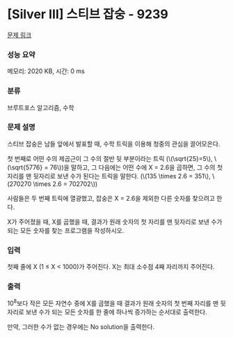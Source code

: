 # [Silver III] 스티브 잡숭 - 9239 

[문제 링크](https://www.acmicpc.net/problem/9239) 

### 성능 요약

메모리: 2020 KB, 시간: 0 ms

### 분류

브루트포스 알고리즘, 수학

### 문제 설명

<p>스티브 잡숭은 남들 앞에서 발표할 때, 수학 트릭을 이용해 청중의 관심을 끌어모은다.</p>

<p>첫 번째로 어떤 수의 제곱근이 그 수의 절반 뒷 부분이라는 트릭 (\(\sqrt{25}=5\), \(\sqrt{5776} = 76\))을 말하고, 그 다음에는 어떤 수에 X = 2.6을 곱하면, 그 수의 첫 자리를 맨 뒷자리로 보낸 수가 된다는 트릭을 말한다. (\(135 \times 2.6 = 351\), \(270270 \times 2.6 = 702702\))</p>

<p>사람들은 두 번째 트릭에 열광했고, 잡숭은 X = 2.6을 제외한 다른 숫자를 찾으려고 한다.</p>

<p>X가 주어졌을 때, X를 곱했을 때, 결과가 원래 숫자의 첫 자리를 맨 뒷자리로 보낸 수가 되는 모든 숫자를 찾는 프로그램을 작성하시오.</p>

### 입력 

 <p>첫째 줄에 X (1 ≤ X < 1000)가 주어진다. X는 최대 소수점 4째 자리까지 주어진다.</p>

### 출력 

 <p>10<sup>8</sup>보다 작은 모든 자연수 중에 X를 곱했을 때 결과가 원래 숫자의 첫 번째 자리를 맨 뒷자리로 보낸 수가 되는 모든 숫자를 한 줄에 하나씩 증가하는 순서대로 출력한다.</p>

<p>만약, 그러한 수가 없는 경우에는 No solution을 출력한다.</p>

